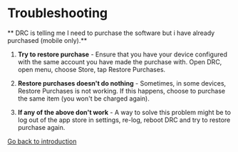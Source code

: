 # Troubleshooting

** DRC is telling me I need to purchase the software but i have already purchased (mobile only).**

1. **Try to restore purchase** - Ensure that you have your device configured with the same account you have made the purchase with. Open DRC, open menu, choose Store, tap Restore Purchases.

2. **Restore purchases doesn't do nothing** - Sometimes, in some devices, Restore Purchases is not working. If this happens, choose to purchase the same item (you won't be charged again).

3. **If any of the above don't work** - A way to solve this problem might be to log out of the app store in settings, re-log, reboot DRC and try to restore purchase again.

[Go back to introduction](contents)
